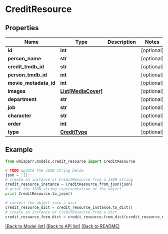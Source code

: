 # CreditResource


## Properties

Name | Type | Description | Notes
------------ | ------------- | ------------- | -------------
**id** | **int** |  | [optional] 
**person_name** | **str** |  | [optional] 
**credit_tmdb_id** | **str** |  | [optional] 
**person_tmdb_id** | **int** |  | [optional] 
**movie_metadata_id** | **int** |  | [optional] 
**images** | [**List[MediaCover]**](MediaCover.md) |  | [optional] 
**department** | **str** |  | [optional] 
**job** | **str** |  | [optional] 
**character** | **str** |  | [optional] 
**order** | **int** |  | [optional] 
**type** | [**CreditType**](CreditType.md) |  | [optional] 

## Example

```python
from whisparr.models.credit_resource import CreditResource

# TODO update the JSON string below
json = "{}"
# create an instance of CreditResource from a JSON string
credit_resource_instance = CreditResource.from_json(json)
# print the JSON string representation of the object
print CreditResource.to_json()

# convert the object into a dict
credit_resource_dict = credit_resource_instance.to_dict()
# create an instance of CreditResource from a dict
credit_resource_form_dict = credit_resource.from_dict(credit_resource_dict)
```
[[Back to Model list]](../README.md#documentation-for-models) [[Back to API list]](../README.md#documentation-for-api-endpoints) [[Back to README]](../README.md)


